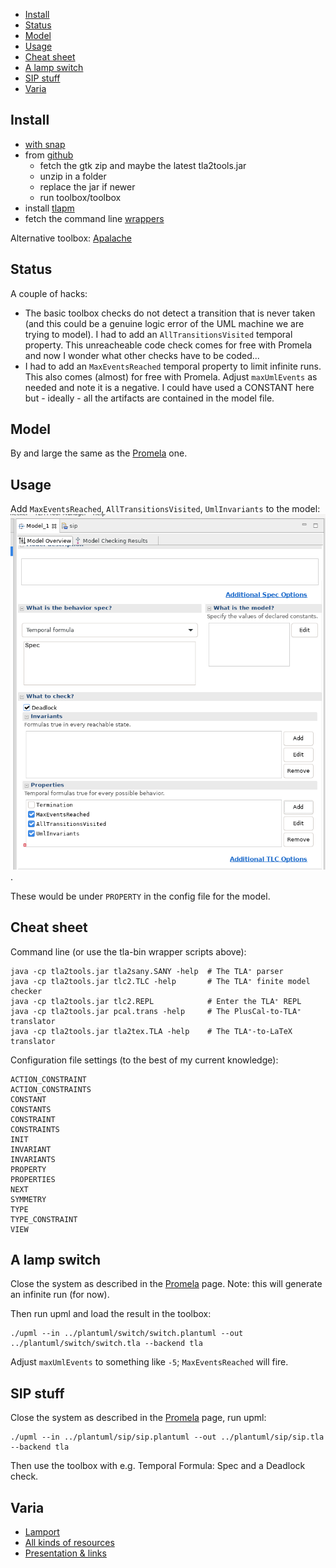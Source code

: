 - [Install](#install)
- [Status](#status)
- [Model](#model)
- [Usage](#usage)
- [Cheat sheet](#cheat-sheet)
- [A lamp switch](#a-lamp-switch)
- [SIP stuff](#sip-stuff)
- [Varia](#varia)

## Install

- [with snap](https://snapcraft.io/tlaplus)
- from [github](https://github.com/tlaplus/tlaplus/releases)
  - fetch the gtk zip and maybe the latest tla2tools.jar
  - unzip in a folder
  - replace the jar if newer
  - run toolbox/toolbox
- install [tlapm](https://github.com/tlaplus/tlapm)
- fetch the command line [wrappers](https://github.com/pmer/tla-bin)

Alternative toolbox: [Apalache](https://apalache.informal.systems/)

## Status

A couple of hacks:

- The basic toolbox checks do not detect a transition that is never taken (and this could be a genuine logic error of the UML machine we are trying to model). I had to add an ```AllTransitionsVisited``` temporal property. This unreacheable code check comes for free with Promela and now I wonder what other checks have to be coded...
- I had to add an ```MaxEventsReached``` temporal property to limit infinite runs. This also comes (almost) for free with Promela. 
Adjust ```maxUmlEvents``` as needed and note it is a negative. I could have used a CONSTANT here but - ideally - all the artifacts are contained in the model file.

## Model

By and large the same as the [Promela](README.spin.md#model) one.

## Usage

Add ```MaxEventsReached```, ```AllTransitionsVisited```, ```UmlInvariants``` to the model: ![image](images/tla1.png).

These would be under ```PROPERTY``` in the config file for the model.

## Cheat sheet

Command line (or use the tla-bin wrapper scripts above):
```
java -cp tla2tools.jar tla2sany.SANY -help  # The TLA⁺ parser
java -cp tla2tools.jar tlc2.TLC -help       # The TLA⁺ finite model checker
java -cp tla2tools.jar tlc2.REPL            # Enter the TLA⁺ REPL
java -cp tla2tools.jar pcal.trans -help     # The PlusCal-to-TLA⁺ translator
java -cp tla2tools.jar tla2tex.TLA -help    # The TLA⁺-to-LaTeX translator
```

Configuration file settings (to the best of my current knowledge):
```
ACTION_CONSTRAINT
ACTION_CONSTRAINTS
CONSTANT
CONSTANTS
CONSTRAINT
CONSTRAINTS
INIT
INVARIANT
INVARIANTS
PROPERTY
PROPERTIES
NEXT
SYMMETRY
TYPE
TYPE_CONSTRAINT
VIEW
```

## A lamp switch

Close the system as described in the [Promela](README.spin.md#a-lamp-switch) page. Note: this will generate an infinite run (for now).

Then run upml and load the result in the toolbox:

```
./upml --in ../plantuml/switch/switch.plantuml --out ../plantuml/switch/switch.tla --backend tla
```

Adjust ```maxUmlEvents``` to something like ```-5```; ```MaxEventsReached``` will fire.

## SIP stuff

Close the system as described in the [Promela](README.spin.md#sip-stuff) page, run upml:

```
./upml --in ../plantuml/sip/sip.plantuml --out ../plantuml/sip/sip.tla --backend tla
```
Then use the toolbox with e.g. Temporal Formula: Spec and a Deadlock check.

## Varia

- [Lamport](https://lamport.azurewebsites.net/tla/standalone-tools.html?back-link=tools.html)
- [All kinds of resources](https://learntla.com/reference/other-resources.html)
- [Presentation & links](https://www.moritz.systems/blog/an-introduction-to-formal-verification/)

